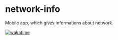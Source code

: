 # network-info
Mobile app, which gives informations about network.

[![wakatime](https://wakatime.com/badge/github/filip2cz/network-scan-hosts.svg?1)](https://wakatime.com/badge/github/filip2cz/network-scan-hosts)